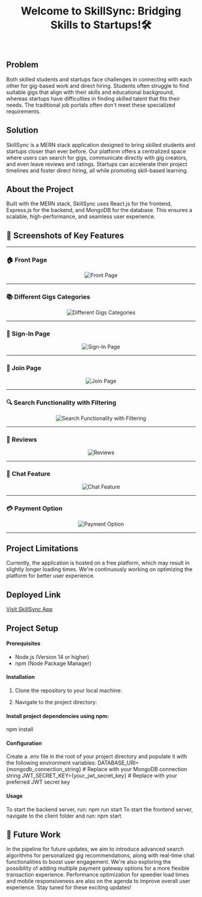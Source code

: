 <h1 align="center">Welcome to SkillSync: Bridging Skills to Startups!🛠️</h1>
<br/>

<h2>Problem</h2>

Both skilled students and startups face challenges in connecting with each other for gig-based work and direct hiring. Students often struggle to find suitable gigs that align with their skills and educational background, whereas startups have difficulties in finding skilled talent that fits their needs. The traditional job portals often don't meet these specialized requirements.

<h2>Solution</h2>

SkillSync is a MERN stack application designed to bring skilled students and startups closer than ever before. Our platform offers a centralized space where users can search for gigs, communicate directly with gig creators, and even leave reviews and ratings. Startups can accelerate their project timelines and foster direct hiring, all while promoting skill-based learning.

<h2>About the Project</h2>

Built with the MERN stack, SkillSync uses React.js for the frontend, Express.js for the backend, and MongoDB for the database. This ensures a scalable, high-performance, and seamless user experience.

## 📸 Screenshots of Key Features

---

### 🏠 Front Page 

<p align="center">
  <img src="https://i.imgur.com/oRHxZC4.png" alt="Front Page"/>
</p>

---

### 📚 Different Gigs Categories 

<p align="center">
  <img src="https://imgur.com/PbCfJV4" alt="Different Gigs Categories"/>
</p>

---

### 🔐 Sign-In Page 

<p align="center">
  <img src="https://imgur.com/fStZcfz" alt="Sign-In Page"/>
</p>

---

### 📝 Join Page 

<p align="center">
  <img src="https://imgur.com/H7cXZ6d" alt="Join Page"/>
</p>

---

### 🔍 Search Functionality with Filtering 

<p align="center">
  <img src="https://imgur.com/u3WPAVJ" alt="Search Functionality with Filtering"/>
</p>

---

### 🌟 Reviews 

<p align="center">
  <img src="https://imgur.com/SrRZlUX" alt="Reviews"/>
</p>

---

### 💬 Chat Feature 

<p align="center">
  <img src="https://imgur.com/oRHxZC4" alt="Chat Feature"/>
</p>

---

### 💳 Payment Option

<p align="center">
  <img src="https://imgur.com/qpa5CJw" alt="Payment Option"/>
</p>

---





<h2>Project Limitations</h2>

Currently, the application is hosted on a free platform, which may result in slightly longer loading times. We're continuously working on optimizing the platform for better user experience.

<h2>Deployed Link</h2>

[Visit SkillSync App](https://skill-sync-react-18.vercel.app/)

<h2>Project Setup</h2>

<h4>Prerequisites</h4>

- Node.js (Version 14 or higher)
- npm (Node Package Manager)

<h4>Installation</h4>

1. Clone the repository to your local machine:

2. Navigate to the project directory:


<h4>Install project dependencies using npm:</h4>

npm install

<h4>Configuration</h4>
Create a .env file in the root of your project directory and populate it with the following environment variables:
DATABASE_URI={mongodb_connection_string} # Replace with your MongoDB connection string
JWT_SECRET_KEY={your_jwt_secret_key} # Replace with your preferred JWT secret key
<h4>Usage</h4>
To start the backend server, run: npm run start
To start the frontend server, navigate to the client folder and run: npm start

## 🚀 Future Work

In the pipeline for future updates, we aim to introduce advanced search algorithms for personalized gig recommendations, along with real-time chat functionalities to boost user engagement. We're also exploring the possibility of adding multiple payment gateway options for a more flexible transaction experience. Performance optimization for speedier load times and mobile responsiveness are also on the agenda to improve overall user experience. Stay tuned for these exciting updates!



